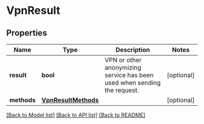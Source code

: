 # VpnResult

## Properties
Name | Type | Description | Notes
------------ | ------------- | ------------- | -------------
**result** | **bool** | VPN or other anonymizing service has been used when sending the request. | [optional] 
**methods** | [**VpnResultMethods**](VpnResultMethods.md) |  | [optional] 

[[Back to Model list]](../README.md#documentation-for-models) [[Back to API list]](../README.md#documentation-for-api-endpoints) [[Back to README]](../README.md)

